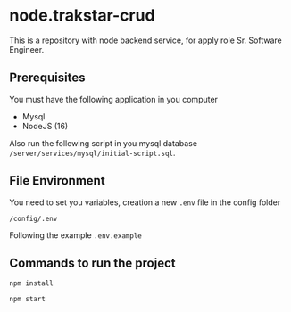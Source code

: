 # node.trakstar-crud
This is a repository with node backend service, for apply role Sr. Software Engineer.

## Prerequisites
You must have the following application in you computer

- Mysql
- NodeJS (16)

Also run the following script in you mysql database `/server/services/mysql/initial-script.sql`.

## File Environment
You need to set you variables, creation a new `.env` file in the config folder

`/config/.env`

Following the example `.env.example`

## Commands to run the project

`npm install`

`npm start`
